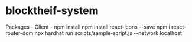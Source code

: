 # blocktheif-system

Packages    -    Client   -  npm install 
                            npm install react-icons --save
                            npm i react-router-dom
                            npx hardhat run scripts/sample-script.js --network localhost 